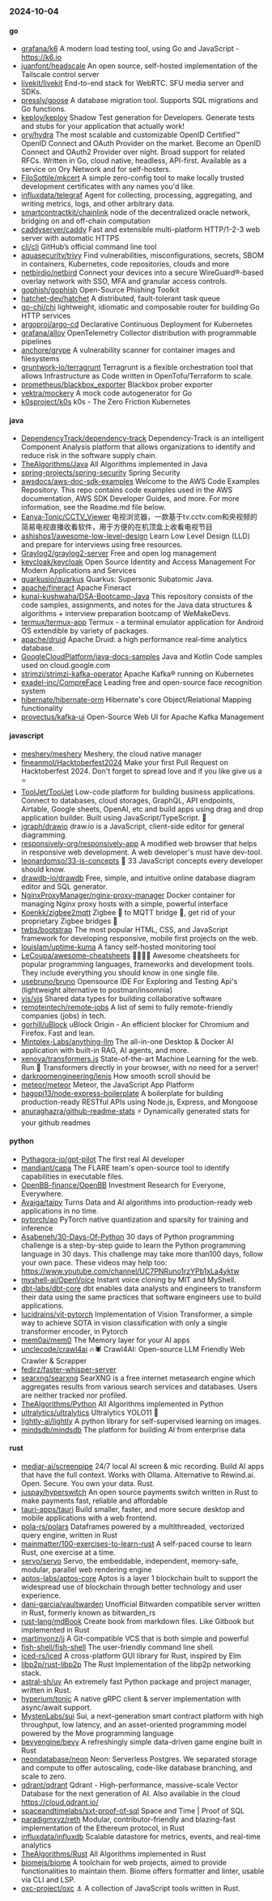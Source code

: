 ### 2024-10-04

#### go
* [grafana/k6](https://github.com/grafana/k6) A modern load testing tool, using Go and JavaScript - https://k6.io
* [juanfont/headscale](https://github.com/juanfont/headscale) An open source, self-hosted implementation of the Tailscale control server
* [livekit/livekit](https://github.com/livekit/livekit) End-to-end stack for WebRTC. SFU media server and SDKs.
* [pressly/goose](https://github.com/pressly/goose) A database migration tool. Supports SQL migrations and Go functions.
* [keploy/keploy](https://github.com/keploy/keploy) Shadow Test generation for Developers. Generate tests and stubs for your application that actually work!
* [ory/hydra](https://github.com/ory/hydra) The most scalable and customizable OpenID Certified™ OpenID Connect and OAuth Provider on the market. Become an OpenID Connect and OAuth2 Provider over night. Broad support for related RFCs. Written in Go, cloud native, headless, API-first. Available as a service on Ory Network and for self-hosters.
* [FiloSottile/mkcert](https://github.com/FiloSottile/mkcert) A simple zero-config tool to make locally trusted development certificates with any names you'd like.
* [influxdata/telegraf](https://github.com/influxdata/telegraf) Agent for collecting, processing, aggregating, and writing metrics, logs, and other arbitrary data.
* [smartcontractkit/chainlink](https://github.com/smartcontractkit/chainlink) node of the decentralized oracle network, bridging on and off-chain computation
* [caddyserver/caddy](https://github.com/caddyserver/caddy) Fast and extensible multi-platform HTTP/1-2-3 web server with automatic HTTPS
* [cli/cli](https://github.com/cli/cli) GitHub’s official command line tool
* [aquasecurity/trivy](https://github.com/aquasecurity/trivy) Find vulnerabilities, misconfigurations, secrets, SBOM in containers, Kubernetes, code repositories, clouds and more
* [netbirdio/netbird](https://github.com/netbirdio/netbird) Connect your devices into a secure WireGuard®-based overlay network with SSO, MFA and granular access controls.
* [gophish/gophish](https://github.com/gophish/gophish) Open-Source Phishing Toolkit
* [hatchet-dev/hatchet](https://github.com/hatchet-dev/hatchet) A distributed, fault-tolerant task queue
* [go-chi/chi](https://github.com/go-chi/chi) lightweight, idiomatic and composable router for building Go HTTP services
* [argoproj/argo-cd](https://github.com/argoproj/argo-cd) Declarative Continuous Deployment for Kubernetes
* [grafana/alloy](https://github.com/grafana/alloy) OpenTelemetry Collector distribution with programmable pipelines
* [anchore/grype](https://github.com/anchore/grype) A vulnerability scanner for container images and filesystems
* [gruntwork-io/terragrunt](https://github.com/gruntwork-io/terragrunt) Terragrunt is a flexible orchestration tool that allows Infrastructure as Code written in OpenTofu/Terraform to scale.
* [prometheus/blackbox_exporter](https://github.com/prometheus/blackbox_exporter) Blackbox prober exporter
* [vektra/mockery](https://github.com/vektra/mockery) A mock code autogenerator for Go
* [k0sproject/k0s](https://github.com/k0sproject/k0s) k0s - The Zero Friction Kubernetes

#### java
* [DependencyTrack/dependency-track](https://github.com/DependencyTrack/dependency-track) Dependency-Track is an intelligent Component Analysis platform that allows organizations to identify and reduce risk in the software supply chain.
* [TheAlgorithms/Java](https://github.com/TheAlgorithms/Java) All Algorithms implemented in Java
* [spring-projects/spring-security](https://github.com/spring-projects/spring-security) Spring Security
* [awsdocs/aws-doc-sdk-examples](https://github.com/awsdocs/aws-doc-sdk-examples) Welcome to the AWS Code Examples Repository. This repo contains code examples used in the AWS documentation, AWS SDK Developer Guides, and more. For more information, see the Readme.md file below.
* [Eanya-Tonic/CCTV_Viewer](https://github.com/Eanya-Tonic/CCTV_Viewer) 电视浏览器，一款基于tv.cctv.com和央视频的简易电视直播收看软件，用于方便的在机顶盒上收看电视节目
* [ashishps1/awesome-low-level-design](https://github.com/ashishps1/awesome-low-level-design) Learn Low Level Design (LLD) and prepare for interviews using free resources.
* [Graylog2/graylog2-server](https://github.com/Graylog2/graylog2-server) Free and open log management
* [keycloak/keycloak](https://github.com/keycloak/keycloak) Open Source Identity and Access Management For Modern Applications and Services
* [quarkusio/quarkus](https://github.com/quarkusio/quarkus) Quarkus: Supersonic Subatomic Java.
* [apache/fineract](https://github.com/apache/fineract) Apache Fineract
* [kunal-kushwaha/DSA-Bootcamp-Java](https://github.com/kunal-kushwaha/DSA-Bootcamp-Java) This repository consists of the code samples, assignments, and notes for the Java data structures & algorithms + interview preparation bootcamp of WeMakeDevs.
* [termux/termux-app](https://github.com/termux/termux-app) Termux - a terminal emulator application for Android OS extendible by variety of packages.
* [apache/druid](https://github.com/apache/druid) Apache Druid: a high performance real-time analytics database.
* [GoogleCloudPlatform/java-docs-samples](https://github.com/GoogleCloudPlatform/java-docs-samples) Java and Kotlin Code samples used on cloud.google.com
* [strimzi/strimzi-kafka-operator](https://github.com/strimzi/strimzi-kafka-operator) Apache Kafka® running on Kubernetes
* [exadel-inc/CompreFace](https://github.com/exadel-inc/CompreFace) Leading free and open-source face recognition system
* [hibernate/hibernate-orm](https://github.com/hibernate/hibernate-orm) Hibernate's core Object/Relational Mapping functionality
* [provectus/kafka-ui](https://github.com/provectus/kafka-ui) Open-Source Web UI for Apache Kafka Management

#### javascript
* [meshery/meshery](https://github.com/meshery/meshery) Meshery, the cloud native manager
* [fineanmol/Hacktoberfest2024](https://github.com/fineanmol/Hacktoberfest2024) Make your first Pull Request on Hacktoberfest 2024. Don't forget to spread love and if you like give us a ⭐️
* [ToolJet/ToolJet](https://github.com/ToolJet/ToolJet) Low-code platform for building business applications. Connect to databases, cloud storages, GraphQL, API endpoints, Airtable, Google sheets, OpenAI, etc and build apps using drag and drop application builder. Built using JavaScript/TypeScript. 🚀
* [jgraph/drawio](https://github.com/jgraph/drawio) draw.io is a JavaScript, client-side editor for general diagramming.
* [responsively-org/responsively-app](https://github.com/responsively-org/responsively-app) A modified web browser that helps in responsive web development. A web developer's must have dev-tool.
* [leonardomso/33-js-concepts](https://github.com/leonardomso/33-js-concepts) 📜 33 JavaScript concepts every developer should know.
* [drawdb-io/drawdb](https://github.com/drawdb-io/drawdb) Free, simple, and intuitive online database diagram editor and SQL generator.
* [NginxProxyManager/nginx-proxy-manager](https://github.com/NginxProxyManager/nginx-proxy-manager) Docker container for managing Nginx proxy hosts with a simple, powerful interface
* [Koenkk/zigbee2mqtt](https://github.com/Koenkk/zigbee2mqtt) Zigbee 🐝 to MQTT bridge 🌉, get rid of your proprietary Zigbee bridges 🔨
* [twbs/bootstrap](https://github.com/twbs/bootstrap) The most popular HTML, CSS, and JavaScript framework for developing responsive, mobile first projects on the web.
* [louislam/uptime-kuma](https://github.com/louislam/uptime-kuma) A fancy self-hosted monitoring tool
* [LeCoupa/awesome-cheatsheets](https://github.com/LeCoupa/awesome-cheatsheets) 👩‍💻👨‍💻 Awesome cheatsheets for popular programming languages, frameworks and development tools. They include everything you should know in one single file.
* [usebruno/bruno](https://github.com/usebruno/bruno) Opensource IDE For Exploring and Testing Api's (lightweight alternative to postman/insomnia)
* [yjs/yjs](https://github.com/yjs/yjs) Shared data types for building collaborative software
* [remoteintech/remote-jobs](https://github.com/remoteintech/remote-jobs) A list of semi to fully remote-friendly companies (jobs) in tech.
* [gorhill/uBlock](https://github.com/gorhill/uBlock) uBlock Origin - An efficient blocker for Chromium and Firefox. Fast and lean.
* [Mintplex-Labs/anything-llm](https://github.com/Mintplex-Labs/anything-llm) The all-in-one Desktop & Docker AI application with built-in RAG, AI agents, and more.
* [xenova/transformers.js](https://github.com/xenova/transformers.js) State-of-the-art Machine Learning for the web. Run 🤗 Transformers directly in your browser, with no need for a server!
* [darkroomengineering/lenis](https://github.com/darkroomengineering/lenis) How smooth scroll should be
* [meteor/meteor](https://github.com/meteor/meteor) Meteor, the JavaScript App Platform
* [hagopj13/node-express-boilerplate](https://github.com/hagopj13/node-express-boilerplate) A boilerplate for building production-ready RESTful APIs using Node.js, Express, and Mongoose
* [anuraghazra/github-readme-stats](https://github.com/anuraghazra/github-readme-stats) ⚡ Dynamically generated stats for your github readmes

#### python
* [Pythagora-io/gpt-pilot](https://github.com/Pythagora-io/gpt-pilot) The first real AI developer
* [mandiant/capa](https://github.com/mandiant/capa) The FLARE team's open-source tool to identify capabilities in executable files.
* [OpenBB-finance/OpenBB](https://github.com/OpenBB-finance/OpenBB) Investment Research for Everyone, Everywhere.
* [Avaiga/taipy](https://github.com/Avaiga/taipy) Turns Data and AI algorithms into production-ready web applications in no time.
* [pytorch/ao](https://github.com/pytorch/ao) PyTorch native quantization and sparsity for training and inference
* [Asabeneh/30-Days-Of-Python](https://github.com/Asabeneh/30-Days-Of-Python) 30 days of Python programming challenge is a step-by-step guide to learn the Python programming language in 30 days. This challenge may take more than100 days, follow your own pace. These videos may help too: https://www.youtube.com/channel/UC7PNRuno1rzYPb1xLa4yktw
* [myshell-ai/OpenVoice](https://github.com/myshell-ai/OpenVoice) Instant voice cloning by MIT and MyShell.
* [dbt-labs/dbt-core](https://github.com/dbt-labs/dbt-core) dbt enables data analysts and engineers to transform their data using the same practices that software engineers use to build applications.
* [lucidrains/vit-pytorch](https://github.com/lucidrains/vit-pytorch) Implementation of Vision Transformer, a simple way to achieve SOTA in vision classification with only a single transformer encoder, in Pytorch
* [mem0ai/mem0](https://github.com/mem0ai/mem0) The Memory layer for your AI apps
* [unclecode/crawl4ai](https://github.com/unclecode/crawl4ai) 🔥🕷️ Crawl4AI: Open-source LLM Friendly Web Crawler & Scrapper
* [fedirz/faster-whisper-server](https://github.com/fedirz/faster-whisper-server)
* [searxng/searxng](https://github.com/searxng/searxng) SearXNG is a free internet metasearch engine which aggregates results from various search services and databases. Users are neither tracked nor profiled.
* [TheAlgorithms/Python](https://github.com/TheAlgorithms/Python) All Algorithms implemented in Python
* [ultralytics/ultralytics](https://github.com/ultralytics/ultralytics) Ultralytics YOLO11 🚀
* [lightly-ai/lightly](https://github.com/lightly-ai/lightly) A python library for self-supervised learning on images.
* [mindsdb/mindsdb](https://github.com/mindsdb/mindsdb) The platform for building AI from enterprise data

#### rust
* [mediar-ai/screenpipe](https://github.com/mediar-ai/screenpipe) 24/7 local AI screen & mic recording. Build AI apps that have the full context. Works with Ollama. Alternative to Rewind.ai. Open. Secure. You own your data. Rust.
* [juspay/hyperswitch](https://github.com/juspay/hyperswitch) An open source payments switch written in Rust to make payments fast, reliable and affordable
* [tauri-apps/tauri](https://github.com/tauri-apps/tauri) Build smaller, faster, and more secure desktop and mobile applications with a web frontend.
* [pola-rs/polars](https://github.com/pola-rs/polars) Dataframes powered by a multithreaded, vectorized query engine, written in Rust
* [mainmatter/100-exercises-to-learn-rust](https://github.com/mainmatter/100-exercises-to-learn-rust) A self-paced course to learn Rust, one exercise at a time.
* [servo/servo](https://github.com/servo/servo) Servo, the embeddable, independent, memory-safe, modular, parallel web rendering engine
* [aptos-labs/aptos-core](https://github.com/aptos-labs/aptos-core) Aptos is a layer 1 blockchain built to support the widespread use of blockchain through better technology and user experience.
* [dani-garcia/vaultwarden](https://github.com/dani-garcia/vaultwarden) Unofficial Bitwarden compatible server written in Rust, formerly known as bitwarden_rs
* [rust-lang/mdBook](https://github.com/rust-lang/mdBook) Create book from markdown files. Like Gitbook but implemented in Rust
* [martinvonz/jj](https://github.com/martinvonz/jj) A Git-compatible VCS that is both simple and powerful
* [fish-shell/fish-shell](https://github.com/fish-shell/fish-shell) The user-friendly command line shell.
* [iced-rs/iced](https://github.com/iced-rs/iced) A cross-platform GUI library for Rust, inspired by Elm
* [libp2p/rust-libp2p](https://github.com/libp2p/rust-libp2p) The Rust Implementation of the libp2p networking stack.
* [astral-sh/uv](https://github.com/astral-sh/uv) An extremely fast Python package and project manager, written in Rust.
* [hyperium/tonic](https://github.com/hyperium/tonic) A native gRPC client & server implementation with async/await support.
* [MystenLabs/sui](https://github.com/MystenLabs/sui) Sui, a next-generation smart contract platform with high throughput, low latency, and an asset-oriented programming model powered by the Move programming language
* [bevyengine/bevy](https://github.com/bevyengine/bevy) A refreshingly simple data-driven game engine built in Rust
* [neondatabase/neon](https://github.com/neondatabase/neon) Neon: Serverless Postgres. We separated storage and compute to offer autoscaling, code-like database branching, and scale to zero.
* [qdrant/qdrant](https://github.com/qdrant/qdrant) Qdrant - High-performance, massive-scale Vector Database for the next generation of AI. Also available in the cloud https://cloud.qdrant.io/
* [spaceandtimelabs/sxt-proof-of-sql](https://github.com/spaceandtimelabs/sxt-proof-of-sql) Space and Time | Proof of SQL
* [paradigmxyz/reth](https://github.com/paradigmxyz/reth) Modular, contributor-friendly and blazing-fast implementation of the Ethereum protocol, in Rust
* [influxdata/influxdb](https://github.com/influxdata/influxdb) Scalable datastore for metrics, events, and real-time analytics
* [TheAlgorithms/Rust](https://github.com/TheAlgorithms/Rust) All Algorithms implemented in Rust
* [biomejs/biome](https://github.com/biomejs/biome) A toolchain for web projects, aimed to provide functionalities to maintain them. Biome offers formatter and linter, usable via CLI and LSP.
* [oxc-project/oxc](https://github.com/oxc-project/oxc) ⚓ A collection of JavaScript tools written in Rust.

